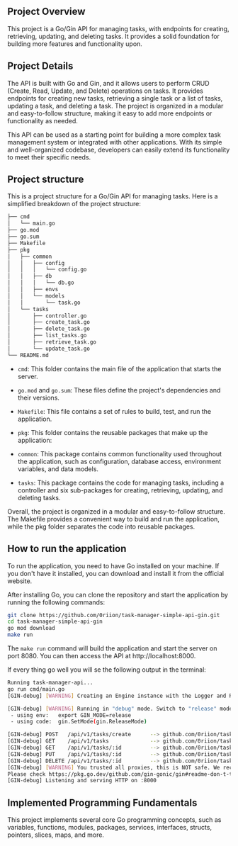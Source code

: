 ## Project Overview

This project is a Go/Gin API for managing tasks, with endpoints for creating, retrieving, updating, and deleting tasks. It provides a solid foundation for building more features and functionality upon.

## Project Details

The API is built with Go and Gin, and it allows users to perform CRUD (Create, Read, Update, and Delete) operations on tasks. It provides endpoints for creating new tasks, retrieving a single task or a list of tasks, updating a task, and deleting a task. The project is organized in a modular and easy-to-follow structure, making it easy to add more endpoints or functionality as needed.

This API can be used as a starting point for building a more complex task management system or integrated with other applications. With its simple and well-organized codebase, developers can easily extend its functionality to meet their specific needs.

## Project structure

This is a project structure for a Go/Gin API for managing tasks. Here is a simplified breakdown of the project structure:

```bash
├── cmd
│   └── main.go
├── go.mod
├── go.sum
├── Makefile
├── pkg
│   ├── common
│   │   ├── config
│   │   │   └── config.go
│   │   ├── db
│   │   │   └── db.go
│   │   ├── envs
│   │   └── models
│   │       └── task.go
│   └── tasks
│       ├── controller.go
│       ├── create_task.go
│       ├── delete_task.go
│       ├── list_tasks.go
│       ├── retrieve_task.go
│       └── update_task.go
└── README.md
```

- `cmd`: This folder contains the main file of the application that starts the server.

- `go.mod` and `go.sum`: These files define the project's dependencies and their versions.

- `Makefile`: This file contains a set of rules to build, test, and run the application.

- `pkg`: This folder contains the reusable packages that make up the application:

- `common`: This package contains common functionality used throughout the application, such as configuration, database access, environment variables, and data models.

- `tasks`: This package contains the code for managing tasks, including a controller and six sub-packages for creating, retrieving, updating, and deleting tasks.

Overall, the project is organized in a modular and easy-to-follow structure. The Makefile provides a convenient way to build and run the application, while the pkg folder separates the code into reusable packages.

## How to run the application

To run the application, you need to have Go installed on your machine. If you don't have it installed, you can download and install it from the official website.

After installing Go, you can clone the repository and start the application by running the following commands:

```bash
git clone https://github.com/0riion/task-manager-simple-api-gin.git
cd task-manager-simple-api-gin
go mod download
make run
```

The `make run` command will build the application and start the server on port 8080. You can then access the API at http://localhost:8000.

If every thing go well you will se the following output in the terminal:

```bash
Running task-manager-api...
go run cmd/main.go
[GIN-debug] [WARNING] Creating an Engine instance with the Logger and Recovery middleware already attached.

[GIN-debug] [WARNING] Running in "debug" mode. Switch to "release" mode in production.
 - using env:   export GIN_MODE=release
 - using code:  gin.SetMode(gin.ReleaseMode)

[GIN-debug] POST   /api/v1/tasks/create      --> github.com/0riion/task-manager-api-golang/pkg/tasks.CreateTask (3 handlers)
[GIN-debug] GET    /api/v1/tasks             --> github.com/0riion/task-manager-api-golang/pkg/tasks.ListTasks (3 handlers)
[GIN-debug] GET    /api/v1/tasks/:id         --> github.com/0riion/task-manager-api-golang/pkg/tasks.RetrieveTask (3 handlers)
[GIN-debug] PUT    /api/v1/tasks/:id         --> github.com/0riion/task-manager-api-golang/pkg/tasks.UpdateTask (3 handlers)
[GIN-debug] DELETE /api/v1/tasks/:id         --> github.com/0riion/task-manager-api-golang/pkg/tasks.DeleteTask (3 handlers)
[GIN-debug] [WARNING] You trusted all proxies, this is NOT safe. We recommend you to set a value.
Please check https://pkg.go.dev/github.com/gin-gonic/gin#readme-don-t-trust-all-proxies for details.
[GIN-debug] Listening and serving HTTP on :8000
```

## Implemented Programming Fundamentals

This project implements several core Go programming concepts, such as variables, functions, modules, packages, services, interfaces, structs, pointers, slices, maps, and more.
